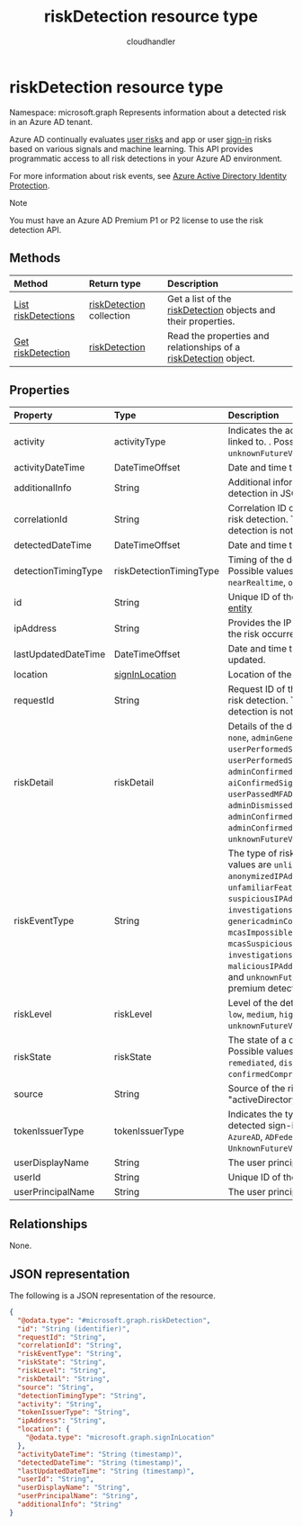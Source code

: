 ﻿---
title: "riskDetection resource type"
description: "risk detections"
author: "cloudhandler"
localization_priority: Normal
ms.prod: "microsoft-identity-platform"
doc_type: resourcePageType
---

# riskDetection resource type

Namespace: microsoft.graph
Represents information about a detected risk in an Azure AD tenant. 

Azure AD continually evaluates [user risks](riskyuser.md) and app or user [sign-in](signin.md) risks based on various signals and machine learning. This API provides programmatic access to all risk detections in your Azure AD environment.

For more information about risk events, see [Azure Active Directory Identity Protection](/azure/active-directory/identity-protection/overview-identity-protection).

>[!NOTE]
>You must have an Azure AD Premium P1 or P2 license to use the risk detection API.

## Methods

| Method                                              | Return type                                               | Description                                                                                       |
| :-------------------------------------------------- | :-------------------------------------------------------- | :------------------------------------------------------------------------------------------------ |
| [List riskDetections](../api/riskdetection-list.md) | [riskDetection](../resources/riskdetection.md) collection | Get a list of the [riskDetection](../resources/riskdetection.md) objects and their properties.    |
| [Get riskDetection](../api/riskdetection-get.md)    | [riskDetection](../resources/riskdetection.md)            | Read the properties and relationships of a [riskDetection](../resources/riskdetection.md) object. |

## Properties

| Property            | Type                                             | Description                                                                                                                                                                                                                                                                                                                                                                                                                                                                                                                                                  |
| :------------------ | :----------------------------------------------- | :----------------------------------------------------------------------------------------------------------------------------------------------------------------------------------------------------------------------------------------------------------------------------------------------------------------------------------------------------------------------------------------------------------------------------------------------------------------------------------------------------------------------------------------------------------- |
| activity            | activityType                                     | Indicates the activity type the detected risk is linked to. . Possible values are: `signin`, `user`, `unknownFutureValue`.                                                                                                                                                                                                                                                                                                                                                                                                                                   |
| activityDateTime    | DateTimeOffset                                   | Date and time that the risky activity occurred.                                                                                                                                                                                                                                                                                                                                                                                                                                                                                                              |
| additionalInfo      | String                                           | Additional information associated with the risk detection in JSON format.                                                                                                                                                                                                                                                                                                                                                                                                                                                                                    |
| correlationId       | String                                           | Correlation ID of the sign-in associated with the risk detection. This property is null if the risk detection is not associated with a sign-in.                                                                                                                                                                                                                                                                                                                                                                                                              |
| detectedDateTime    | DateTimeOffset                                   | Date and time that the risk was detected.                                                                                                                                                                                                                                                                                                                                                                                                                                                                                                                    |
| detectionTimingType | riskDetectionTimingType                          | Timing of the detected risk (real-time/offline). Possible values are: `notDefined`, `realtime`, `nearRealtime`, `offline`, `unknownFutureValue`.                                                                                                                                                                                                                                                                                                                                                                                                             |
| id                  | String                                           | Unique ID of the risk detection. Inherited from [entity](../resources/entity.md)                                                                                                                                                                                                                                                                                                                                                                                                                                                                             |
| ipAddress           | String                                           | Provides the IP address of the client from where the risk occurred.                                                                                                                                                                                                                                                                                                                                                                                                                                                                                          |
| lastUpdatedDateTime | DateTimeOffset                                   | Date and time that the risk detection was last updated.                                                                                                                                                                                                                                                                                                                                                                                                                                                                                                      |
| location            | [signInLocation](../resources/signinlocation.md) | Location of the sign-in.                                                                                                                                                                                                                                                                                                                                                                                                                                                                                                                                     |
| requestId           | String                                           | Request ID of the sign-in associated with the risk detection. This property is null if the risk detection is not associated with a sign-in.                                                                                                                                                                                                                                                                                                                                                                                                                  |
| riskDetail          | riskDetail                                       | Details of the detected risk. Possible values are: `none`, `adminGeneratedTemporaryPassword`, `userPerformedSecuredPasswordChange`, `userPerformedSecuredPasswordReset`, `adminConfirmedSigninSafe`, `aiConfirmedSigninSafe`, `userPassedMFADrivenByRiskBasedPolicy`, `adminDismissedAllRiskForUser`, `adminConfirmedSigninCompromised`, `hidden`, `adminConfirmedUserCompromised`, `unknownFutureValue`.                                                                                                                                                    |
| riskEventType       | String                                           | The type of risk event detected. The possible values are `unlikelyTravel`, `anonymizedIPAddress`, `maliciousIPAddress`, `unfamiliarFeatures`, `malwareInfectedIPAddress`, `suspiciousIPAddress`, `leakedCredentials`, `investigationsThreatIntelligence`, `genericadminConfirmedUserCompromised`, `mcasImpossibleTravel`, `mcasSuspiciousInboxManipulationRules`, `investigationsThreatIntelligenceSigninLinked`, `maliciousIPAddressValidCredentialsBlockedIP`, and `unknownFutureValue`. If the risk detection is a premium detection, will show `generic` |
| riskLevel           | riskLevel                                        | Level of the detected risk. Possible values are: `low`, `medium`, `high`, `hidden`, `none`, `unknownFutureValue`.                                                                                                                                                                                                                                                                                                                                                                                                                                            |
| riskState           | riskState                                        | The state of a detected risky user or sign-in. Possible values are: `none`, `confirmedSafe`, `remediated`, `dismissed`, `atRisk`, `confirmedCompromised`, `unknownFutureValue`.                                                                                                                                                                                                                                                                                                                                                                              |
| source              | String                                           | Source of the risk detection. For example, "activeDirectory".                                                                                                                                                                                                                                                                                                                                                                                                                                                                                                |
| tokenIssuerType     | tokenIssuerType                                  | Indicates the type of token issuer for the detected sign-in risk. Possible values are: `AzureAD`, `ADFederationServices`, `UnknownFutureValue`.                                                                                                                                                                                                                                                                                                                                                                                                              |
| userDisplayName     | String                                           | The user principal name (UPN) of the user.                                                                                                                                                                                                                                                                                                                                                                                                                                                                                                                   |
| userId              | String                                           | Unique ID of the user.                                                                                                                                                                                                                                                                                                                                                                                                                                                                                                                                       |
| userPrincipalName   | String                                           | The user principal name (UPN) of the user.                                                                                                                                                                                                                                                                                                                                                                                                                                                                                                                   |

## Relationships

None.

## JSON representation

The following is a JSON representation of the resource.

<!-- {
  "blockType": "resource",
  "keyProperty": "id",
  "@odata.type": "microsoft.graph.riskDetection",
  "baseType": "microsoft.graph.entity",
  "openType": false
}
-->

```json
{
  "@odata.type": "#microsoft.graph.riskDetection",
  "id": "String (identifier)",
  "requestId": "String",
  "correlationId": "String",
  "riskEventType": "String",
  "riskState": "String",
  "riskLevel": "String",
  "riskDetail": "String",
  "source": "String",
  "detectionTimingType": "String",
  "activity": "String",
  "tokenIssuerType": "String",
  "ipAddress": "String",
  "location": {
    "@odata.type": "microsoft.graph.signInLocation"
  },
  "activityDateTime": "String (timestamp)",
  "detectedDateTime": "String (timestamp)",
  "lastUpdatedDateTime": "String (timestamp)",
  "userId": "String",
  "userDisplayName": "String",
  "userPrincipalName": "String",
  "additionalInfo": "String"
}
```